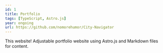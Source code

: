 ```yaml
---
id: 1
title: Portfolio
tags: [TypeScript, Astro.js]
year: ongoing
url: https://github.com/nomorehumor/City-Navigator
---
```

This website! Adjustable portfolio website using Astro.js and Markdown files for content.

